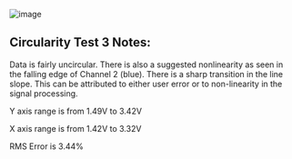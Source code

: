 ![image](https://github.com/Sharp-02/Sanwa-JLM-UnOff-Documentation/assets/86936750/4a1b05fc-44c6-4ac1-8dd0-532f24c78712)


## Circularity Test 3 Notes:

Data is fairly uncircular. There is also a suggested nonlinearity as seen in the falling edge of Channel 2 (blue). There is a sharp transition in the line slope. This can be attributed to either user error or to non-linearity in the signal processing.

Y axis range is from 1.49V to 3.42V

X axis range is from 1.42V to 3.32V

RMS Error is 3.44%
